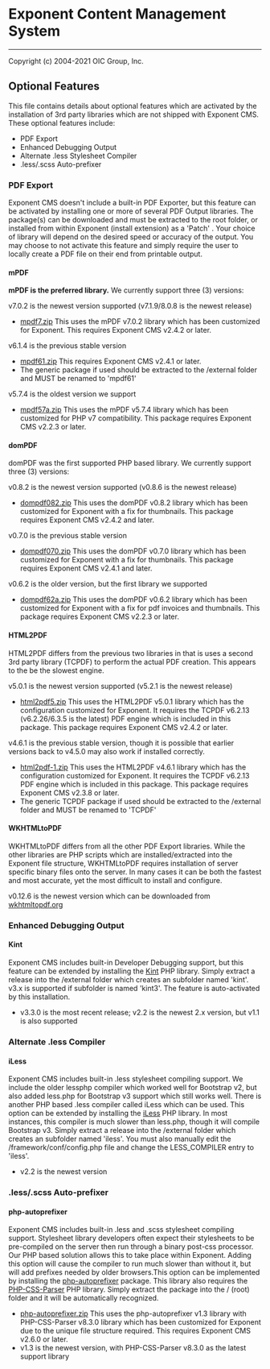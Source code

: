 # Exponent Content Management System

----------

Copyright (c) 2004-2021 OIC Group, Inc.

## Optional Features

This file contains details about optional features which are activated
by the installation of 3rd party libraries which are not shipped with Exponent CMS.
These optional features include:

- PDF Export
- Enhanced Debugging Output
- Alternate .less Stylesheet Compiler
- .less/.scss Auto-prefixer

### PDF Export

Exponent CMS doesn't include a built-in PDF Exporter, but this feature can be activated by
installing one or more of several PDF Output libraries. The package(s) can be downloaded
and must be extracted to the root folder, or installed from within Exponent
(install extension) as a 'Patch' . Your choice of library will depend on the desired
speed or accuracy of the output. You may choose to not activate this feature and
simply require the user to locally create a PDF file on their end from printable output.

#### mPDF

**mPDF is the preferred library.** We currently support three (3) versions:

v7.0.2 is the newest version supported (v7.1.9/8.0.8 is the newest release)
- [mpdf7.zip](https://sourceforge.net/projects/exponentcms/files/Add-ons/mpdf7.zip/download)
This uses the mPDF v7.0.2 library which has been customized for Exponent.
This requires Exponent CMS v2.4.2 or later.

v6.1.4 is the previous stable version
- [mpdf61.zip](https://sourceforge.net/projects/exponentcms/files/Add-ons/mpdf61.zip/download)
This requires Exponent CMS v2.4.1 or later.
- The generic package if used should be extracted to the /external folder and MUST be renamed to 'mpdf61'

v5.7.4 is the oldest version we support
- [mpdf57a.zip](https://sourceforge.net/projects/exponentcms/files/Add-ons/mpdf57a.zip/download)
This uses the mPDF v5.7.4 library which has been customized for PHP v7 compatibility. This
package requires Exponent CMS v2.2.3 or later.

#### domPDF

domPDF was the first supported PHP based library. We currently support three (3) versions:

v0.8.2 is the newest version supported (v0.8.6 is the newest release)
- [dompdf082.zip](https://sourceforge.net/projects/exponentcms/files/Add-ons/dompdf082.zip/download)
This uses the domPDF v0.8.2 library which has been customized for Exponent with a fix for thumbnails.
This package requires Exponent CMS v2.4.2 and later.

v0.7.0 is the previous stable version
- [dompdf070.zip](https://sourceforge.net/projects/exponentcms/files/Add-ons/dompdf070.zip/download)
This uses the domPDF v0.7.0 library which has been customized for Exponent with a fix for thumbnails. 
This package requires Exponent CMS v2.4.1 and later.

v0.6.2 is the older version, but the first library we supported
- [dompdf62a.zip](https://sourceforge.net/projects/exponentcms/files/Add-ons/dompdf62a.zip/download)
This uses the domPDF v0.6.2 library which has been customized for Exponent with a fix for pdf
invoices and thumbnails. This package requires Exponent CMS v2.2.3 or later.

#### HTML2PDF

HTML2PDF differs from the previous two libraries in that is uses a second 3rd party
library (TCPDF) to perform the actual PDF creation. This appears to the be the slowest engine.

v5.0.1 is the newest version supported (v5.2.1 is the newest release)
- [html2pdf5.zip](https://sourceforge.net/projects/exponentcms/files/Add-ons/html2pdf5.zip/download)
This uses the HTML2PDF v5.0.1 library which has the configuration customized for Exponent. It requires
the TCPDF v6.2.13 (v6.2.26/6.3.5 is the latest) PDF engine which is included in this package. This package requires
Exponent CMS v2.4.2 or later.

v4.6.1 is the previous stable version, though it is possible that earlier versions back to v4.5.0
may also work if installed correctly.
- [html2pdf-1.zip](https://sourceforge.net/projects/exponentcms/files/Add-ons/html2pdf-1.zip/download)
This uses the HTML2PDF v4.6.1 library which has the configuration customized for Exponent. It requires
the TCPDF v6.2.13 PDF engine which is included in this package. This package requires
Exponent CMS v2.3.8 or later.
- The generic TCPDF package if used should be extracted to the /external folder and MUST be renamed to 'TCPDF'

#### WKHTMLtoPDF

WKHTMLtoPDF differs from all the other PDF Export libraries. While the other libraries
are PHP scripts which are installed/extracted into the Exponent file structure, WKHTMLtoPDF
requires installation of server specific binary files onto the server. In many cases
it can be both the fastest and most accurate, yet the most difficult to install and configure.

v0.12.6 is the newest version which can be downloaded from [wkhtmltopdf.org](https://wkhtmltopdf.org/downloads.html)

### Enhanced Debugging Output

#### Kint

Exponent CMS includes built-in Developer Debugging support, but this feature can be extended by
installing the [Kint](https://github.com/kint-php/kint) PHP library. Simply extract a release into
the /external folder which creates an subfolder named 'kint'. v3.x is supported if subfolder is
named 'kint3'. The feature is auto-activated by this installation.
- v3.3.0 is the most recent release; v2.2 is the newest 2.x version, but v1.1 is also supported

### Alternate .less Compiler

#### iLess

Exponent CMS includes built-in .less stylesheet compiling support. We include the older lessphp compiler 
which worked well for Bootstrap v2, but also added less.php for Bootstrap v3 support which still works well.
There is another PHP based .less compiler called iLess which can be used. This option can be extended by
installing the [iLess](https://github.com/mishal/iless) PHP library. In most instances, this compiler is much
slower than less.php, though it will compile Bootstrap v3. Simply extract a release into
the /external folder which creates an subfolder named 'iless'. You must also manually edit the 
/framework/conf/config.php file and change the LESS_COMPILER entry to 'iless'.
- v2.2 is the newest version

### .less/.scss Auto-prefixer

#### php-autoprefixer

Exponent CMS includes built-in .less and .scss stylesheet compiling support. Stylesheet library developers
often expect their stylesheets to be pre-compiled on the server then run through a binary post-css processor. 
Our PHP based solution allows this to take place within Exponent. Adding this option will cause the compiler 
to run much slower than without it, but will add prefixes needed by older browsers.This option can be 
implemented by installing the [php-autoprefixer](https://github.com/padaliyajay/php-autoprefixer) package. 
This library also requires the [PHP-CSS-Parser](https://github.com/sabberworm/PHP-CSS-Parser) PHP
library.  Simply extract the package into the / (root) folder and it will be automatically recognized.
- [php-autoprefixer.zip](https://sourceforge.net/projects/exponentcms/files/Add-ons/php-autoprefixer.zip/download)
This uses the php-autoprefixer v1.3 library with PHP-CSS-Parser v8.3.0 library which has been customized 
for Exponent due to the unique file structure required. This requires Exponent CMS v2.6.0 or later.
- v1.3 is the newest version, with PHP-CSS-Parser v8.3.0 as the latest support library
